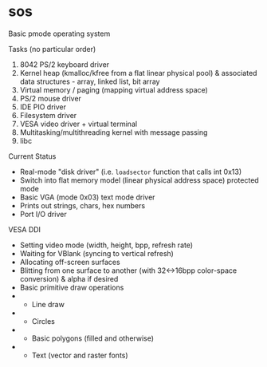 # sos
Basic pmode operating system

Tasks (no particular order)
1. 8042 PS/2 keyboard driver
2. Kernel heap (kmalloc/kfree from a flat linear physical pool) & associated data structures - array, linked list, bit array
3. Virtual memory / paging (mapping virtual address space)
4. PS/2 mouse driver
5. IDE PIO driver
6. Filesystem driver
7. VESA video driver + virtual terminal
8. Multitasking/multithreading kernel with message passing
9. libc

Current Status
* Real-mode "disk driver" (i.e. `loadsector` function that calls int 0x13)
* Switch into flat memory model (linear physical address space) protected mode
* Basic VGA (mode 0x03) text mode driver
* Prints out strings, chars, hex numbers
* Port I/O driver

VESA DDI
- Setting video mode (width, height, bpp, refresh rate)
- Waiting for VBlank (syncing to vertical refresh)
- Allocating off-screen surfaces
- Blitting from one surface to another (with 32<->16bpp color-space conversion) & alpha if desired
- Basic primitive draw operations
- - Line draw
- - Circles
- - Basic polygons (filled and otherwise)
- - Text (vector and raster fonts)
